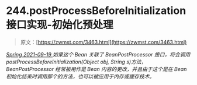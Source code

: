 <!--yml
category: 未分类
date: 0001-01-01 00:00:00
--->

# 244.postProcessBeforeInitialization 接口实现-初始化预处理

> 原文：[https://zwmst.com/3463.html](https://zwmst.com/3463.html)

   [ *Spring* ](https://zwmst.com/spring)*[ <time datetime="2021-09-19T19:45:52+08:00"> 2021-09-19 </time> ](https://zwmst.com/3463.html)  如果这个 Bean 关联了 BeanPostProcessor 接口，将会调用postProcessBeforeInitialization(Object obj, String s)方法，BeanPostProcessor 经常被用作是 Bean 内容的更改，并且由于这个是在 Bean 初始化结束时调用那个的方法，也可以被应用于内存或缓存技术。*